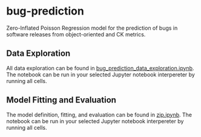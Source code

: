 # bug-prediction
Zero-Inflated Poisson Regression model for the prediction of bugs in software releases from object-oriented and CK metrics.

## Data Exploration
All data exploration can be found in [bug_prediction_data_exploration.ipynb](bug_prediction_data_exploration.ipynb). The notebook can be run in your selected Jupyter notebook interpereter by running all cells.

## Model Fitting and Evaluation
The model definition, fitting, and evaluation can be found in [zip.ipynb](zip.ipynb). The notebook can be run in your selected Jupyter notebook interpereter by running all cells.